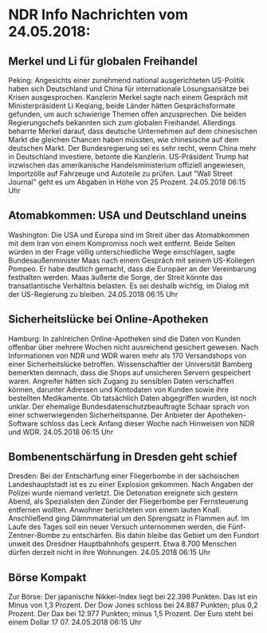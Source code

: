 # NDR Info Nachrichten vom 24.05.2018:


## Merkel und Li für globalen Freihandel
Peking: Angesichts einer zunehmend national ausgerichteten US-Politik haben sich Deutschland und China für internationale Lösungsansätze bei Krisen ausgesprochen. Kanzlerin Merkel sagte nach einem Gespräch mit Ministerpräsident Li Keqiang, beide Länder hätten Gesprächsformate gefunden, um auch schwierige Themen offen anzusprechen. Die beiden Regierungschefs bekannten sich zum globalen Freihandel. Allerdings beharrte Merkel darauf, dass deutsche Unternehmen auf dem chinesischen Markt die gleichen Chancen haben müssten, wie chinesische auf dem deutschen Markt. Der Bundesregierung sei es sehr recht, wenn China mehr in Deutschland investiere, betonte die Kanzlerin. US-Präsident Trump hat inzwischen das amerikanische Handelsministerium offiziell angewiesen, Importzölle auf Fahrzeuge und Autoteile zu prüfen. Laut "Wall Street Journal" geht es um Abgaben in Höhe von 25 Prozent. 24.05.2018 06:15 Uhr 

## Atomabkommen: USA und Deutschland uneins
Washington: Die USA und Europa sind im Streit über das Atomabkommen mit dem Iran von einem Kompromiss noch weit entfernt. Beide Seiten würden in der Frage völlig unterschiedliche Wege einschlagen, sagte Bundesaußenminister Maas nach einem Gespräch mit seinem US-Kollegen Pompeo. Er habe deutlich gemacht, dass die Europäer an der Vereinbarung festhalten werden. Maas äußerte die Sorge, der Streit könnte das transatlantische Verhältnis belasten. Es sei deshalb wichtig, im Dialog mit der US-Regierung zu bleiben. 24.05.2018 06:15 Uhr 

## Sicherheitslücke bei Online-Apotheken
Hamburg: In zahlreichen Online-Apotheken sind die Daten von Kunden offenbar über mehrere Wochen nicht ausreichend gesichert gewesen. Nach Informationen von NDR und WDR waren mehr als 170 Versandshops von einer Sicherheitslücke betroffen. Wissenschaftler der Universität Bamberg bemerkten demnach, dass die Shops auf unsicheren Servern gespeichert waren. Angreifer hätten sich Zugang zu sensiblen Daten verschaffen können, darunter Adressen und Kontodaten von Kunden sowie ihre bestellten Medikamente. Ob tatsächlich Daten abgegriffen wurden, ist noch unklar. Der ehemalige Bundesdatenschutzbeauftragte Schaar sprach von einer schwerwiegenden Sicherheitspanne. Der Anbieter der Apotheken-Software schloss das Leck Anfang dieser Woche nach Hinweisen von NDR und WDR. 24.05.2018 06:15 Uhr 

## Bombenentschärfung in Dresden geht schief
Dresden: Bei der Entschärfung einer Fliegerbombe in der sächsischen Landeshauptstadt ist es zu einer Explosion gekommen. Nach Angaben der Polizei wurde niemand verletzt. Die Detonation ereignete sich gestern Abend, als Spezialisten den Zünder der Fliegerbombe per Fernsteuerung entfernen wollten. Anwohner berichteten von einem lauten Knall. Anschließend ging Dämmmaterial um den Sprengsatz in Flammen auf. Im Laufe des Tages soll ein neuer Versuch unternommen werden, die Fünf-Zentner-Bombe zu entschärfen. Bis dahin bleibe das Gebiet um den Fundort unweit des Dresdner Hauptbahnhofs gesperrt. Etwa 8.700 Menschen dürfen derzeit nicht in ihre Wohnungen. 24.05.2018 06:15 Uhr 

## Börse Kompakt
Zur Börse: Der japanische Nikkei-Index liegt bei 22.398 Punkten. Das ist ein Minus von 1,3 Prozent. Der Dow Jones schloss bei 24.887 Punkten; plus 0,2 Prozent. Der Dax bei 12.977 Punkten; minus 1,5 Prozent. Der Euro steht bei einem Dollar 17 07. 24.05.2018 06:15 Uhr 
